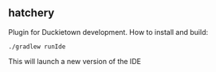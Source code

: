 ## hatchery

Plugin for Duckietown development. How to install and build:

`./gradlew runIde`

This will launch a new version of the IDE 
